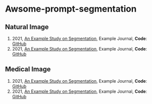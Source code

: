 # Awsome-prompt-segmentation

## Natural Image
1. 2021, [An Example Study on Segmentation](https://example-link.com), Example Journal, **Code**: [GitHub](https://github.com/example-repo)
2. 2021, [An Example Study on Segmentation](https://example-link.com), Example Journal, **Code**: [GitHub](https://github.com/example-repo)


## Medical Image

1. 2021, [An Example Study on Segmentation](https://example-link.com), Example Journal, **Code**: [GitHub](https://github.com/example-repo)
2. 2021, [An Example Study on Segmentation](https://example-link.com), Example Journal, **Code**: [GitHub](https://github.com/example-repo)


